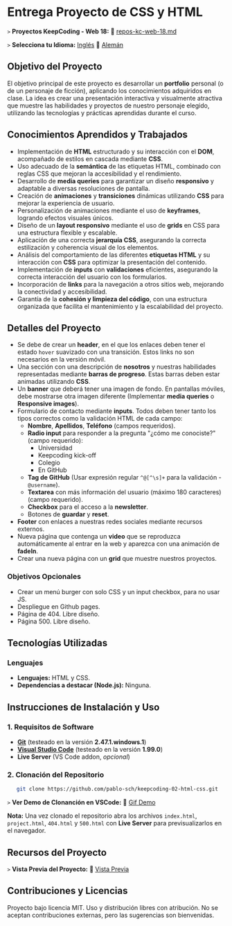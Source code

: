 # Entrega Proyecto de CSS y HTML

`>` **Proyectos KeepCoding - Web 18:** 📁 [repos-kc-web-18.md](https://github.com/pablo-sch/pablo-sch/blob/main/docs/repos-kc-web-18.md)

`>` **Selecciona tu Idioma:** [Inglés](README.md) 🔄 [Alemán](README.de.md)

<!-- ------------------------------------------------------------------------------------------- -->

## Objetivo del Proyecto

El objetivo principal de este proyecto es desarrollar un **portfolio** personal (o de un personaje de ficción), aplicando los conocimientos adquiridos en clase. La idea es crear una presentación interactiva y visualmente atractiva que muestre las habilidades y proyectos de nuestro personaje elegido, utilizando las tecnologías y prácticas aprendidas durante el curso.

<!-- ------------------------------------------------------------------------------------------- -->

## Conocimientos Aprendidos y Trabajados

- Implementación de **HTML** estructurado y su interacción con el **DOM**, acompañado de estilos en cascada mediante **CSS**.
- Uso adecuado de la **semántica** de las etiquetas HTML, combinado con reglas CSS que mejoran la accesibilidad y el rendimiento.
- Desarrollo de **media queries** para garantizar un diseño **responsivo** y adaptable a diversas resoluciones de pantalla.
- Creación de **animaciones** y **transiciones** dinámicas utilizando **CSS** para mejorar la experiencia de usuario.
- Personalización de animaciones mediante el uso de **keyframes**, logrando efectos visuales únicos.
- Diseño de un **layout responsivo** mediante el uso de **grids** en CSS para una estructura flexible y escalable.
- Aplicación de una correcta **jerarquía CSS**, asegurando la correcta estilización y coherencia visual de los elementos.
- Análisis del comportamiento de las diferentes **etiquetas HTML** y su interacción con **CSS** para optimizar la presentación del contenido.
- Implementación de **inputs** con **validaciones** eficientes, asegurando la correcta interacción del usuario con los formularios.
- Incorporación de **links** para la navegación a otros sitios web, mejorando la conectividad y accesibilidad.
- Garantía de la **cohesión y limpieza del código**, con una estructura organizada que facilita el mantenimiento y la escalabilidad del proyecto.

<!-- ------------------------------------------------------------------------------------------- -->

## Detalles del Proyecto

- Se debe de crear un **header**, en el que los enlaces deben tener el estado `hover` suavizado con una transición. Estos links no son necesarios en la versión móvil.
- Una sección con una descripción de **nosotros** y nuestras habilidades representadas mediante **barras de progreso**. Estas barras deben estar animadas utilizando **CSS**.
- Un **banner** que deberá tener una imagen de fondo. En pantallas móviles, debe mostrarse otra imagen diferente (Implementar **media queries** o **Responsive images**).
- Formulario de contacto mediante **inputs**. Todos deben tener tanto los tipos correctos como la validación HTML de cada campo:
  - **Nombre**, **Apellidos**, **Teléfono** (campos requeridos).
  - **Radio input** para responder a la pregunta "¿cómo me conociste?" (campo requerido):
    - Universidad
    - Keepcoding kick-off
    - Colegio
    - En GitHub
  - **Tag de GitHub** (Usar expresión regular `^@[^\s]+` para la validación - `@username`).
  - **Textarea** con más información del usuario (máximo 180 caracteres) (campo requerido).
  - **Checkbox** para el acceso a la **newsletter**.
  - Botones de **guardar** y **reset**.
- **Footer** con enlaces a nuestras redes sociales mediante recursos externos.
- Nueva página que contenga un **video** que se reproduzca automáticamente al entrar en la web y aparezca con una animación de **fadeIn**.
- Crear una nueva página con un **grid** que muestre nuestros proyectos.

### Objetivos Opcionales

- Crear un menú burger con solo CSS y un input checkbox, para no usar JS.
- Despliegue en Github pages.
- Página de 404. Libre diseño.
- Página 500. Libre diseño.

<!-- ------------------------------------------------------------------------------------------- -->

## Tecnologías Utilizadas

### Lenguajes

- **Lenguajes:** HTML y CSS.
- **Dependencias a destacar (Node.js):** Ninguna.

<!-- ------------------------------------------------------------------------------------------- -->

## Instrucciones de Instalación y Uso

### 1. Requisitos de Software

- **[Git](https://git-scm.com/downloads)** (testeado en la versión **2.47.1.windows.1**)
- **[Visual Studio Code](https://code.visualstudio.com/)** (testeado en la versión **1.99.0**)
- **Live Server** (VS Code addon, _opcional_)

### 2. Clonación del Repositorio

```bash
   git clone https://github.com/pablo-sch/keepcoding-02-html-css.git
```

`>` **Ver Demo de Clonanción en VSCode:** 🎥 [Gif Demo](https://github.com/pablo-sch/pablo-sch/blob/main/etc/clone-tutorial.gif)

**Nota:** Una vez clonado el repositorio abra los archivos `index.html`, `project.html`, `404.html` y `500.html` con **Live Server** para previsualizarlos en el navegador.

<!-- ------------------------------------------------------------------------------------------- -->

## Recursos del Proyecto

`>` **Vista Previa del Proyecto:** 👀 [Vista Previa](preview.md)

<!-- ------------------------------------------------------------------------------------------- -->

## Contribuciones y Licencias

Proyecto bajo licencia MIT. Uso y distribución libres con atribución. No se aceptan contribuciones externas, pero las sugerencias son bienvenidas.
